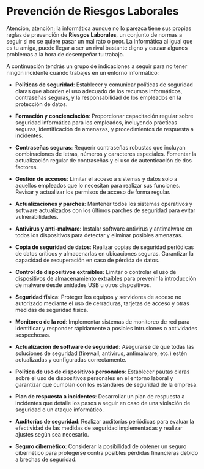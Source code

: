 # Prevención de Riesgos Laborales

Atención, atención; la informática aunque no lo parezca tiene sus propias reglas de prevención de **Riesgos Laborales**, un conjunto de normas a seguir si no se quiere pasar un mal rato o peor. La informática al igual que es tu amiga, 
puede llegar a ser un rival bastante digno y causar algunos problemas a la hora de desempeñar tu trabajo.

A continuación tendrás un grupo de indicaciones a seguir para no tener ningún incidente cuando trabajes en un entorno informático:
* **Políticas de seguridad**: Establecer y comunicar políticas de seguridad claras que aborden el uso adecuado de los recursos informáticos, contraseñas seguras, y la responsabilidad de los empleados en la protección de datos.

* **Formación y concienciación**: Proporcionar capacitación regular sobre seguridad informática para los empleados, incluyendo prácticas seguras, identificación de amenazas, y procedimientos de respuesta a incidentes.

* **Contraseñas seguras**: Requerir contraseñas robustas que incluyan combinaciones de letras, números y caracteres especiales. Fomentar la actualización regular de contraseñas y el uso de autenticación de dos factores.

* **Gestión de accesos**: Limitar el acceso a sistemas y datos solo a aquellos empleados que lo necesitan para realizar sus funciones. Revisar y actualizar los permisos de acceso de forma regular.

* **Actualizaciones y parches**: Mantener todos los sistemas operativos y software actualizados con los últimos parches de seguridad para evitar vulnerabilidades.

* **Antivirus y anti-malware**: Instalar software antivirus y antimalware en todos los dispositivos para detectar y eliminar posibles amenazas.

* **Copia de seguridad de datos**: Realizar copias de seguridad periódicas de datos críticos y almacenarlas en ubicaciones seguras. Garantizar la capacidad de recuperación en caso de pérdida de datos.

* **Control de dispositivos extraíbles**: Limitar o controlar el uso de dispositivos de almacenamiento extraíbles para prevenir la introducción de malware desde unidades USB u otros dispositivos.

* **Seguridad física**: Proteger los equipos y servidores de acceso no autorizado mediante el uso de cerraduras, tarjetas de acceso y otras medidas de seguridad física.

* **Monitoreo de la red**: Implementar sistemas de monitoreo de red para identificar y responder rápidamente a posibles intrusiones o actividades sospechosas.

* **Actualización de software de seguridad**: Asegurarse de que todas las soluciones de seguridad (firewall, antivirus, antimalware, etc.) estén actualizadas y configuradas correctamente.

* **Política de uso de dispositivos personales**: Establecer pautas claras sobre el uso de dispositivos personales en el entorno laboral y garantizar que cumplan con los estándares de seguridad de la empresa.

* **Plan de respuesta a incidentes**: Desarrollar un plan de respuesta a incidentes que detalle los pasos a seguir en caso de una violación de seguridad o un ataque informático.

* **Auditorías de seguridad**: Realizar auditorías periódicas para evaluar la efectividad de las medidas de seguridad implementadas y realizar ajustes según sea necesario.

* **Seguro cibernético**: Considerar la posibilidad de obtener un seguro cibernético para protegerse contra posibles pérdidas financieras debido a brechas de seguridad.

